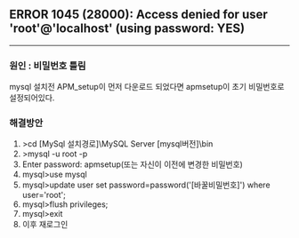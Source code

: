 <h2>ERROR 1045 (28000): Access denied for user 'root'@'localhost' (using password: YES)</h2><hr>

<h3>원인 : 비밀번호 틀림</h3>
mysql 설치전 APM_setup이 먼저 다운로드 되었다면 apmsetup이 초기 비밀번호로 설정되어있다.

<h3>해결방안</h3>
<ol>
<li>>cd [MySql 설치경로]\MySQL Server [mysql버전]\bin
<li>>mysql -u root -p
<li>Enter password: apmsetup(또는 자신이 이전에 변경한 비밀번호)
<li>mysql>use mysql
<li>mysql>update user set password=password('[바꿀비밀번호]') where user='root';
<li>mysql>flush privileges;
<li>mysql>exit
<li>이후 재로그인
</ol>
